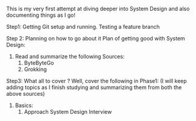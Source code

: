This is my very first attempt at diving deeper into System Design and also documenting things as I go!

Step1: Getting Git setup and running. Testing a feature branch

Step 2: Planning on how to go about it
Plan of getting good with System Design:
1. Read and summarize the following Sources:
    1. ByteByteGo
    2. Grokking

Step3: What all to cover ?
Well, cover the following in Phase1: (I will keep adding topics as I finish studying and summarizing them from both the above sources)
1. Basics:
    1. Approach System Design Interview